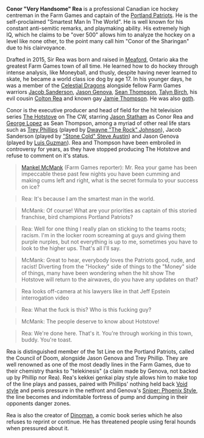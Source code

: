 **Conor "Very Handsome" Rea** is a professional Canadian ice hockey centreman in the Farm Games and captain of the [Portland Patriots](portland_patriots). He is the self-proclaimed "Smartest Man In The World". He is well known for his constant anti-semitic remarks, and playmaking ability. His extremely high IQ, which he claims to be "over 500" allows him to analyze the hockey on a level like none other, to the point many call him "Conor of the Sharingan" due to his clairvoyance. 

Drafted in 2015, Sir Rea was born and raised in [Meaford](#a), Ontario aka the greatest Farm Games town of all time. He learned how to do hockey through intense analysis, like Moneyball, and thusly, despite having never learned to skate, he became a world class ice dog by age 17. In his younger days, he was a member of the [Celestial Dragons](#a) alongside fellow Farm Games warriors [Jacob Sanderson](#a), [Jason Genova](#a), [Sean Thompson](sean_thompson), [Talyn Birch](#a), his evil cousin [Colton Rea](#a) and known gay [Jamie Thompson](jamie_thompson). He was also [goth](#a). 

Conor is the executive producer and head of field for the hit television series [The Hotstove](#a) on The CW, starring [Jason Statham](#a) as Conor Rea and [George Lopez](#a) as Sean Thompson, among a myriad of other real life stars such as [Trey Phillips](#a) (played by [Dwayne "The Rock" Johnson](#a)), Jacob Sanderson (played by ["Stone Cold" Steve Austin](#a)) and Jason Genova (played by [Luis Guzman](#a)). Rea and Thompson have been embroiled in controversy for years, as they have stopped producing The Hotstove and refuse to comment on it's status.<blockquote>[Mankel McMank](#a) (Farm Games reporter): Mr. Rea your game has been impeccable these past few nights you have been cumming and making cums left and right, what is the secret formula to your success on ice?</blockquote><blockquote>Rea: It's because I am the smartest man in the world.</blockquote><blockquote>McMank: Of course! What are your priorities as captain of this storied franchise, bird champions Portland Patriots?</blockquote><blockquote>Rea: Well for one thing I really plan on sticking to the teams roots; racism. I'm in the locker room screaming at guys and giving them purple nurples, but not everything is up to me, sometimes you have to look to the higher ups. That's all I'll say.</blockquote><blockquote>McMank: Great to hear, everybody loves the Patriots good, rude, and racist! Diverting from the "Hockey" side of things to the "Money" side of things, many have been wondering when the hit show The Hotstove will return to the airwaves, do you have any updates on that?</blockquote><blockquote>Rea looks off-camera at his lawyers like in that Jeff Epstein interrogation video</blockquote><blockquote>Rea: What the fuck is this? Who is this fucking guy?</blockquote><blockquote>McMank: The people deserve to know about Hotstove!</blockquote><blockquote>Rea: We're done here. That's it. You're through working in this town, buddy. You're toast.</blockquote>Rea is distinguished member of the 1st Line on the Portland Patriots, called the Council of Doom, alongside Jason Genova and Trey Phillip. They are well renowned as one of the most deadly lines in the Farm Games, due to their chemistry thanks to "telekinesis" (a claim made by Genova, not backed up by Phillip nor Rea). Rea's kekkei genkai play style allows him to make top of the line plays and passes, paired with Phillips' nothing held back [Void style](#a) and penis pressure in the netfront and Genova's [Sniper: Phoenix Style](#a), the line becomes and indomitable fortress of pump and dumping in their opponents danger zones.

Rea is also the creator of [Dinoman](#a), a comic book series which he also refuses to reprint or continue. He has threatened people using feral hounds when pressured about it.